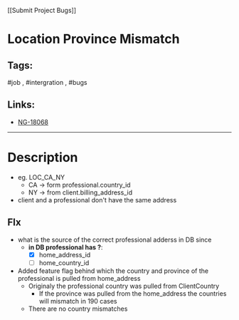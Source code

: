 [[Submit Project Bugs]]

# Location Province Mismatch

## Tags:
#job , #intergration , #bugs 

## Links:
- [NG-18068](https://globalization-partners.atlassian.net/browse/NG-18068)

---

# Description
- eg. LOC_CA_NY
	- CA -> form professional.country_id
	- NY -> from client.billing_address_id
- client and a professional don't have the same address

## FIx
- what is the source of the correct professional adderss in DB since
	- **in DB professional has ?**:
		- [x] home_address_id
		- [ ] home_country_id
- Added feature flag behind which the country and province of the professional is pulled from home_address
	- Originaly the professional country was pulled from ClientCountry
		- If the province was pulled from the home_address the countries will mismatch in 190 cases
	- There are no country mismatches


